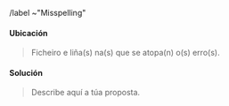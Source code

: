 /label ~"Misspelling"

#### Ubicación

> Ficheiro e liña(s) na(s) que se atopa(n) o(s) erro(s).

#### Solución

> Describe aquí a túa proposta.
